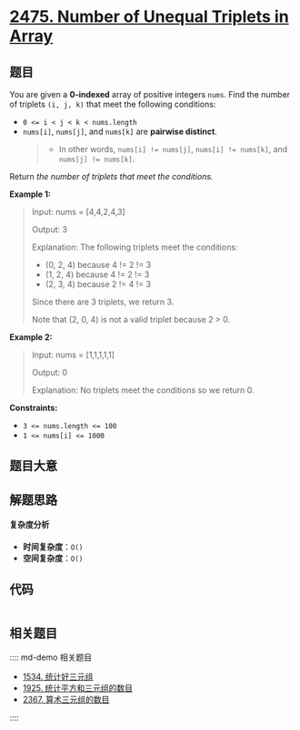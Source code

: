 # [2475. Number of Unequal Triplets in Array](https://leetcode.com/problems/number-of-unequal-triplets-in-array/)

## 题目

You are given a **0-indexed** array of positive integers `nums`. Find the
number of triplets `(i, j, k)` that meet the following conditions:

- `0 <= i < j < k < nums.length`
- `nums[i]`, `nums[j]`, and `nums[k]` are **pairwise distinct**.
  > - In other words, `nums[i] != nums[j]`, `nums[i] != nums[k]`, and `nums[j] != nums[k]`.

Return _the number of triplets that meet the conditions._

**Example 1:**

> Input: nums = [4,4,2,4,3]
>
> Output: 3
>
> Explanation: The following triplets meet the conditions:
>
> - (0, 2, 4) because 4 != 2 != 3
> - (1, 2, 4) because 4 != 2 != 3
> - (2, 3, 4) because 2 != 4 != 3
>
> Since there are 3 triplets, we return 3.
>
> Note that (2, 0, 4) is not a valid triplet because 2 > 0.

**Example 2:**

> Input: nums = [1,1,1,1,1]
>
> Output: 0
>
> Explanation: No triplets meet the conditions so we return 0.

**Constraints:**

- `3 <= nums.length <= 100`
- `1 <= nums[i] <= 1000`

## 题目大意

## 解题思路

#### 复杂度分析

- **时间复杂度**：`O()`
- **空间复杂度**：`O()`

## 代码

```javascript

```

## 相关题目

:::: md-demo 相关题目

- [1534. 统计好三元组](https://leetcode.com/problems/count-good-triplets)
- [1925. 统计平方和三元组的数目](https://leetcode.com/problems/count-square-sum-triples)
- [2367. 算术三元组的数目](https://leetcode.com/problems/number-of-arithmetic-triplets)

::::
